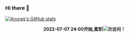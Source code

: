 ### Hi there 👋
[![Anurag's GitHub stats](https://github-readme-stats.vercel.app/api?username=lazyn1997)](https://github.com/lazyn1997/lazyn1997)

<p align="center" >
  <b> 2022-07-07 24:00开始,累积<img src="https://profile-counter.glitch.me/lazyn1997/count.svg" />次访问！</b>
</p>
<!--
**lazyn1997/lazyn1997** is a ✨ _special_ ✨ repository because its `README.md` (this file) appears on your GitHub profile.

Here are some ideas to get you started:

- 🔭 I’m currently working on ...
- 🌱 I’m currently learning ...
- 👯 I’m looking to collaborate on ...
- 🤔 I’m looking for help with ...
- 💬 Ask me about ...
- 📫 How to reach me: ...
- 😄 Pronouns: ...
- ⚡ Fun fact: ...
-->
